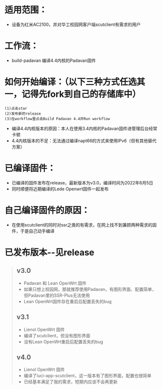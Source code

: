 # 适用范围：
* 设备为红米AC2100，并对华工校园网客户端scutclient有需求的用户
# 工作流：
* build-padavan 编译4.4内核的Padavan固件
# 如何开始编译：（以下三种方式任选其一，记得先fork到自己的存储库中）
    (1)点击star
    (2)发布新的release
    (3)在workflow里点击Build Padavan 4.4并Run workflow
* 编译4.4内核版本的原因：本人在使用3.4内核的Padavan固件进管理后台经常卡顿
* 4.4内核版本的不足：无法通过编译napt66的方式来使用IPv6（但有其他替代方案）
# 已编译固件：
* 已编译的固件发布在release，最新版本为v3.0，编译时间为2022年6月5日
* 同时顺便将近期编译的Lede Openwrt固件一起发布
# 自己编译固件的原因：
* 在使用scutclient的同时对ssr之类的有需求，在网上找不到兼顾两种需求的固件，于是自己动手编译
# 已发布版本--见release
>## v3.0
>  * Padavan 和 Lean OpenWrt 固件
>  * 如果只想上校园网，那就推荐使用Padavan，有图形界面、配置简单，但Padavan里的SSR-Plus无法使用
>  * Lean OpenWrt固件存在重启后配置丢失的bug
>## v3.1
>  * Lienol OpenWrt 固件
>  * 编译了scutclient，但没有图形界面
>  * 没有Lean OpenWrt重启后配置丢失的bug
>## v4.0
>  * Lienol OpenWrt 固件
>  * 编译了luci-app-scutclient，这一版本有了图形界面，配置也很简单
>  * 已经基本满足了我的需求，短期内应该不会再更新
